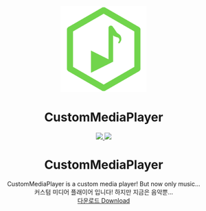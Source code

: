 <div align="center">  
  <a href="https://github.com/Cardroid/CustomMediaPlayer">
    <img alt="CustomMediaPlayer" width="200" heigth="200" src="https://github.com/Cardroid/CustomMediaPlayer/blob/master/IconCustomMusicPlayer.png?raw=true">
  </a>
  <h1>CustomMediaPlayer</h1>
  <a href="https://github.com/Cardroid/CustomMediaPlayer/releases/latest">
    <img src="https://img.shields.io/github/v/release/Cardroid/CustomMediaPlayer">
  </a>
    <a href="https://github.com/Cardroid/CustomMediaPlayer/releases/latest">
    <img src="https://img.shields.io/github/downloads/Cardroid/CustomMediaPlayer/total">
  </a>
    <br />

# CustomMediaPlayer
CustomMediaPlayer is a custom media player! But now only music...<br/>
커스텀 미디어 플래이어 입니다! 하지만 지금은 음악뿐...<br/>
[다운로드 Download](https://github.com/Cardroid/CustomMediaPlayer/releases/latest)
</div>
